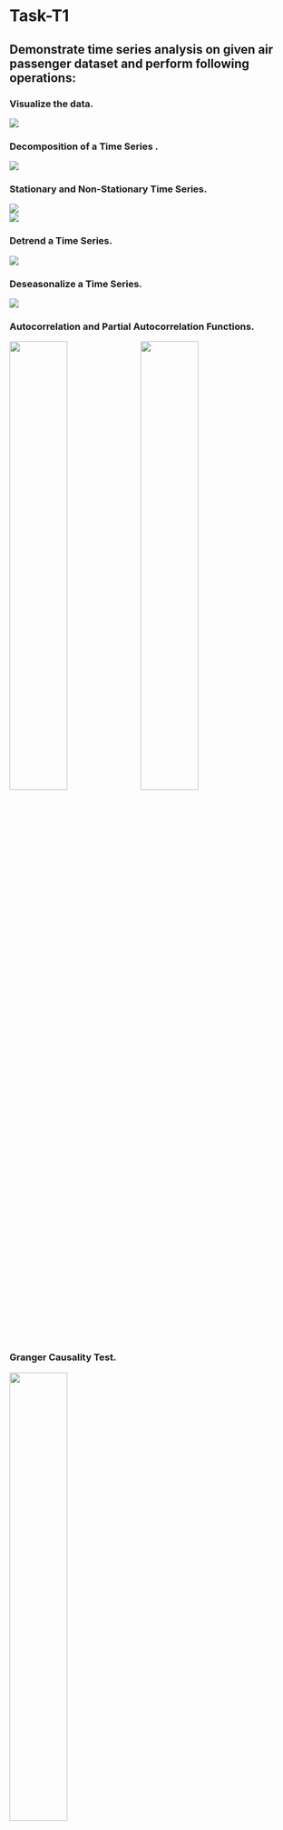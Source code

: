 # Task-T1
  ## Demonstrate time series analysis on given air passenger dataset and perform following operations:
### Visualize the data.
<img src = "https://github.com/amansetu03/DS-Internship-Celebal-Technology/assets/106844274/32a22d75-dfe1-4076-b163-6d9c3f99f833"><br>
### Decomposition of a Time Series .
<img src = "https://github.com/amansetu03/DS-Internship-Celebal-Technology/assets/106844274/4cfaef6a-b2ea-4d6f-b6bc-f498ff067fdb"><br>
### Stationary and Non-Stationary Time Series.
<img src = "https://github.com/amansetu03/DS-Internship-Celebal-Technology/assets/106844274/75a5fba8-5d16-4c7a-a239-e61fd2c0e25a"><br>
<img src = "https://github.com/amansetu03/DS-Internship-Celebal-Technology/assets/106844274/f97ca639-929a-4b69-aef9-69e5291b17ad"><br>
### Detrend a Time Series.
<img src = "https://github.com/amansetu03/DS-Internship-Celebal-Technology/assets/106844274/57857ce4-f5a3-40a3-b3f0-bd1d5c7de509"><br>
### Deseasonalize a Time Series.
<img src = "https://github.com/amansetu03/DS-Internship-Celebal-Technology/assets/106844274/5c9ec3b5-5fa1-4293-b80a-8aa73ee60686"><br>
### Autocorrelation and Partial Autocorrelation Functions.
<span><img src = "https://github.com/amansetu03/DS-Internship-Celebal-Technology/assets/106844274/1af57164-0100-42cd-bd6a-21d686e37c65" width = "45%">
<img src = "https://github.com/amansetu03/DS-Internship-Celebal-Technology/assets/106844274/b4490296-1eac-4133-b72c-ba6ca2bf376e" width = "45%"></span><br>
### Granger Causality Test.
<img src = "https://github.com/amansetu03/DS-Internship-Celebal-Technology/assets/106844274/9afbbd23-3f08-49b0-a784-61289f855f87" width ="45%">







# Task-T2 
  ## Demonstrate Data Cleaning and Preprocessing using given healthcare dataset and perform following operations:
### Displaying those rows that have heart disease 
<img src = "https://github.com/amansetu03/DS-Internship-Celebal-Technology/assets/106844274/fcecf809-5282-436a-9e57-d6ef268e02dc"><br>
### Displaying those rows that have hypertension and no heart disease 
<img src = "https://github.com/amansetu03/DS-Internship-Celebal-Technology/assets/106844274/cbe6046b-a3f1-4e61-b55c-1e9dacbcb5bf"><br>
### Find Missing values from the dataset and clean the data
<span><img src = "https://github.com/amansetu03/DS-Internship-Celebal-Technology/assets/106844274/8489b04b-d46d-4291-9801-4733b3a455ae"></span>
after cleaning <img src = "https://github.com/amansetu03/DS-Internship-Celebal-Technology/assets/106844274/e612791a-85ec-4cdc-898b-5265494f631b">



